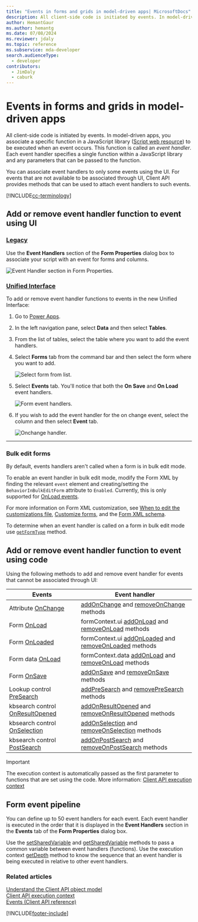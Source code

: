```yaml
---
title: "Events in forms and grids in model-driven apps| MicrosoftDocs"
description: All client-side code is initiated by events. In model-driven apps, you associate a specific function in a JavaScript library to be executed when an event occurs. This function is called an *event handler*.
author: HemantGaur
ms.author: hemantg
ms.date: 07/08/2024
ms.reviewer: jdaly
ms.topic: reference
ms.subservice: mda-developer
search.audienceType: 
  - developer
contributors: 
  - JimDaly
  - caburk
---
```

# Events in forms and grids in model-driven apps

All client-side code is initiated by events. In model-driven apps, you associate a specific function in a JavaScript library ([Script web resource](../script-jscript-web-resources.md)) to be executed when an event occurs. This function is called an *event handler*. Each event handler specifies a single function within a JavaScript library and any parameters that can be passed to the function.

You can associate event handlers to only some events using the UI. For events that are not available to be associated through UI, Client API provides methods that can be used to attach event handlers to such events. 

[!INCLUDE[cc-terminology](../../data-platform/includes/cc-terminology.md)]

## Add or remove event handler function to event using UI

### [Legacy](#tab/add-event-handlers-legacy)

Use the **Event Handlers** section of the **Form Properties** dialog box to associate your script with an event for forms and columns.

![Event Handler section in Form Properties.](../media/Form-EventHandlers.png "Event Handler section in Form Properties")

### [Unified Interface](#tab/add-event-handlers-unified-interface)

To add or remove event handler functions to events in the new Unified Interface:

1. Go to [Power Apps](https://make.powerapps.com).
1. In the left navigation pane, select **Data** and then select **Tables**. 
1. From the list of tables, select the table where you want to add the event handlers.
1. Select **Forms** tab from the command bar and then select the form where you want to add.

    ![Select form from list.](../media/select-form-from-list.png "Select form from list")

1. Select **Events** tab. You'll notice that both the **On Save** and **On Load** event handlers.

    ![Form event handlers.](../media/form-event-handlers.png "Form event handlers")

1. If you wish to add the event handler for the on change event, select the column and then select **Event** tab.

     ![Onchange handler.](../media/onchange-event-handler.png "Onchange handler")

---

### Bulk edit forms

By default, events handlers aren't called when a form is in bulk edit mode. 

To enable an event handler in bulk edit mode, modify the Form XML by finding the relevant `event` element and creating/setting the `BehaviorInBulkEditForm` attribute to `Enabled`. Currently, this is only supported for [OnLoad events](reference/events/form-onload.md).

For more information on Form XML customization, see [When to edit the customizations file](../when-edit-customization-file.md), [Customize forms](../customize-entity-forms.md), and the [Form XML schema](../form-xml-schema.md).

To determine when an event handler is called on a form in bulk edit mode use [`getFormType`](reference/formContext-ui/getFormType.md) method.

## Add or remove event handler function to event using code

Using the following methods to add and remove event handler for events that cannot be associated through UI:

|Events |Event handler|
|-------|-------|
|Attribute [OnChange](reference/events/attribute-onchange.md) | [addOnChange](reference/attributes/addonchange.md) and [removeOnChange](reference/attributes/removeOnchange.md) methods|
|Form [OnLoad](reference/events/form-onload.md)| formContext.ui [addOnLoad](reference/formcontext-ui/addonload.md) and [removeOnLoad](reference/formcontext-ui/removeonload.md) methods|
|Form [OnLoaded](reference/events/form-onloaded.md)| formContext.ui [addOnLoaded](reference/formcontext-ui/addonloaded.md) and [removeOnLoaded](reference/formcontext-ui/removeonloaded.md) methods|
|Form data [OnLoad](reference/events/form-data-onload.md)| formContext.data [addOnLoad](reference/formcontext-data/addonload.md) and [removeOnLoad](reference/formcontext-data/removeonload.md) methods|
|Form [OnSave](reference/events/form-onsave.md)| [addOnSave](reference/formcontext-data-entity/addonsave.md) and [removeOnSave](reference/formcontext-data-entity/removeonsave.md) methods|
|Lookup control [PreSearch](reference/events/presearch.md)| [addPreSearch](reference/controls/addpresearch.md) and [removePreSearch](reference/controls/removepresearch.md) methods|
|kbsearch control [OnResultOpened](reference/events/onresultopened.md)|[addOnResultOpened](reference/controls/addOnResultOpened.md) and [removeOnResultOpened](reference/controls/removeOnResultOpened.md) methods|
|kbsearch control [OnSelection](reference/events/onselection.md)|[addOnSelection](reference/controls/addOnSelection.md) and [removeOnSelection](reference/controls/removeOnSelection.md) methods|
|kbsearch control [PostSearch](reference/events/postsearch.md)|[addOnPostSearch](reference/controls/addOnPostSearch.md) and [removeOnPostSearch](reference/controls/removeOnPostSearch.md) methods|

>[!IMPORTANT]
>The execution context is automatically passed as the first parameter to functions that are set using the code. More information: [Client API execution context](clientapi-execution-context.md) 

## Form event pipeline

You can define up to 50 event handlers for each event. Each event handler is executed in the order that it is displayed in the **Event Handlers** section in the **Events** tab of the **Form Properties** dialog box.

Use the [setSharedVariable](reference/executioncontext/setSharedVariable.md) and [getSharedVariable](reference/executioncontext/getSharedVariable.md) methods to pass a common variable between event handlers (functions). Use the execution context [getDepth](reference/executioncontext/getDepth.md) method to know the sequence that an event handler is being executed in relative to other event handlers. 

### Related articles

[Understand the Client API object model](understand-clientapi-object-model.md)   
[Client API execution context](clientapi-execution-context.md)   
[Events (Client API reference)](reference/events.md)   



[!INCLUDE[footer-include](../../../includes/footer-banner.md)]
